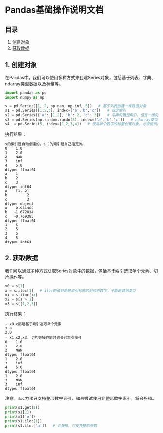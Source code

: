 # Pandas基础操作说明文档

## 目录
1. [创建对象](#1-创建对象)
2. [获取数据](#2-获取数据)

## 1. 创建对象
在Pandas中，我们可以使用多种方式来创建Series对象，包括基于列表、字典、ndarray类型数据以及标量等。

```python
import pandas as pd
import numpy as np

s = pd.Series([1, 2, np.nan, np.inf, 5])   # 基于列表创建一维数值对象
s1 = pd.Series([1,2,3], index=['a','b','c'])   # 指定索引
s2 = pd.Series({'a': [1,2], 'b': 2, 'c': 3})   # 字典的键是索引，值是一维的值
s3 = pd.Series(np.random.randn(3), index=['a','b','c'])   # ndarray类型数据，索引与数据长度必须相同
s4  = pd.Series(5, index=[1,2,3,4])   # 使用单个数字的标量创建对象，必须提供索引
```

执行结果：

```
s的索引是自动创建的，s_1的索引是自己指定的。
0    1.0
1    2.0
2    NaN
3    inf
4    5.0
dtype: float64
a    1
b    2
c    3
dtype: int64
a    [1, 2]
b         2
c         3
dtype: object
a    0.931488
b   -1.672014
c   -0.769385
dtype: float64
1    5
2    5
3    5
4    5
dtype: int64
```

## 2. 获取数据
我们可以通过多种方式获取Series对象中的数据，包括基于索引选取单个元素、切片操作等。

```python
x0 = s[1]
x = s.iloc[1]   # iloc的值只能是索引标签的对应的数字，不能是其他类型
x1 = s.iloc[:3]
x2 = s[s > 1]
x3 = s[[1,2,3]]
```

执行结果：

```
- x0,x都是基于索引选取单个元素
2.0
2.0
- x1,x2,x3: 切片等操作同时也会对索引操作
0    1.0
1    2.0
2    NaN
dtype: float64
1    2.0
3    inf
4    5.0
dtype: float64
1    2.0
2    NaN
3    inf
dtype: float64
```

注意，iloc方法只支持整形数字索引，如果尝试使用非整形数字索引，将会报错。

```python
print(s1.get(1))
print(s1[1])
print(s1['a'])
print(s1.iloc[1])
print(s1.iloc['a'])   # 会报错，只支持整形参数
```